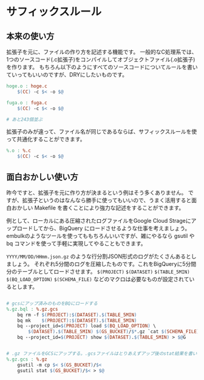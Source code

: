 
# サフィックスルール

## 本来の使い方

拡張子を元に、ファイルの作り方を記述する機能です。
一般的なC処理系では、1つのソースコード(.c拡張子)をコンパイルしてオブジェクトファイル(.o拡張子)を作ります。
もちろん以下のようにすべてのソースコードについてルールを書いていってもいいのですが、DRYにしたいものです。

```Makefile
hoge.o : hoge.c
    $(CC) -c $< -o $@

fuga.o : fuga.c
    $(CC) -c $< -o $@

# あと243個並ぶ
```

拡張子のみが違って、ファイル名が同じであるならば、サフィックスルールを使って共通化することができます。

```Makefile
%.o : %.c
    $(CC) -c $< -o $@
```

## 面白おかしい使い方

昨今ですと、拡張子を元に作り方が決まるという例はそう多くありません。
ですが、拡張子というのはなんなら勝手に使ってもいいので、うまく活用すると面白おかしい Makefile を書くことにより強力な記述をすることができます。

例として、ローカルにある圧縮されたログファイルをGoogle Cloud Strageにアップロードしてから、BigQuery にロードさせるような仕事を考えましょう。embulkのようなツールを使ってももちろんいいですが、雑にやるなら gsutil や bq コマンドを使って手軽に実現してやることもできます。

`YYYY/MM/DD/HHmm.json.gz` のような行分割JSON形式のログがたくさんあるとしましょう。
それぞれ5分間のログを圧縮したものです。これをBigQueryに5分間分のテーブルとしてロードさせます。
`$(PROJECT)` `$(DATASET)` `$(TABLE_5MIN)` `$(BQ_LOAD_OPTION)` `$(SCHEMA_FILE)` などのマクロは必要なものが設定されているとします。

```Makefile

# gcsにアップ済みのものをBQにロードする
%.gz.bql : %.gz.gcs
    bq rm -f $(PROJECT):$(DATASET).$(TABLE_5MIN)
    bq mk    $(PROJECT):$(DATASET).$(TABLE_5MIN)
    bq --project_id=$(PROJECT) load $(BQ_LOAD_OPTION) \
        $(DATASET).$(TABLE_5MIN) $(GS_BUCKET)/$*.gz `cat $(SCHEMA_FILE)`
    bq --project_id=$(PROJECT) show $(DATASET).$(TABLE_5MIN) > $@G


# .gz ファイルをGCSにアップする。.gcsファイルはとりあえずアップ後のstat結果を書いておく
%.gz.gcs : %.gz
    gsutil -m cp $< $(GS_BUCKET)/$<
    gsutil stat $(GS_BUCKET)/$< > $@
```
